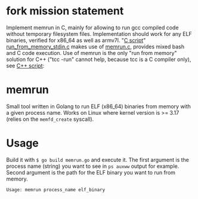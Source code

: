 # fork mission statement

Implement memrun in C, mainly for allowing to run gcc compiled code without temporary filesystem files. Implementation should work for any ELF binaries, verified for x86_64 as well as armv7l. "[C script](C#c-script)" [run_from_memory_stdin.c](run_from_memory_stdin.c) makes use of [memrun.c](memrun.c), provides mixed bash and C code execution. Use of memrun is the only "run from memory" solution for C++ ("tcc -run" cannot help, because tcc is a C compiler only), see [C++ script](C#c-script-1):  

# memrun
Small tool written in Golang to run ELF (x86_64) binaries from memory with a given process name. Works on Linux where kernel version is >= 3.17 (relies on the `memfd_create` syscall).

# Usage

Build it with `$ go build memrun.go` and execute it. The first argument is the process name (string) you want to see in `ps auxww` output for example. Second argument is the path for the ELF binary you want to run from memory. 

```
Usage: memrun process_name elf_binary
```
